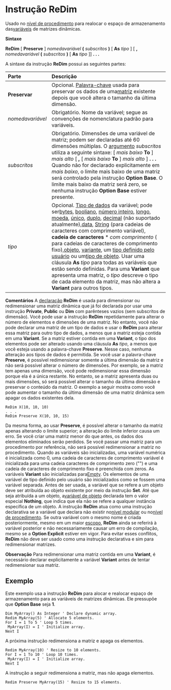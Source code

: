 
# Instrução ReDim

Usado no [nível de procedimento](b8bdf64f-5920-1ae9-16d0-b26d09524a30.md) para realocar o espaço de armazenamento das[variáveis](b8bdf64f-5920-1ae9-16d0-b26d09524a30.md) de matrizes dinâmicas.

 **Sintaxe**

 **ReDim** [ **Preserve** ] _nomedavariável_ **(** _subscritos_ **)** [ **As** _tipo_ ] [ **,** _nomedavariável_ **(** _subscritos_ **)** [ **As** _tipo_ ]] **. . .**

A sintaxe da instrução  **ReDim** possui as seguintes partes:


|**Parte**|**Descrição**|
|:-----|:-----|
|**Preservar**|Opcional. [Palavra-chave](b8bdf64f-5920-1ae9-16d0-b26d09524a30.md) usada para preservar os dados de uma[matriz](b8bdf64f-5920-1ae9-16d0-b26d09524a30.md) existente depois que você altera o tamanho da última dimensão.|
| _nomedavariável_|Obrigatório. Nome da variável; segue as convenções de nomenclatura padrão para variáveis.|
| _subscritos_|Obrigatório. Dimensões de uma variável de matriz; podem ser declaradas até 60 dimensões múltiplas. O [argumento](b8bdf64f-5920-1ae9-16d0-b26d09524a30.md) _subscritos_ utiliza a seguinte sintaxe: [ _mais baixo_ **To** ] _mais alto_ [ **,** [ _mais baixo_ **To** ] _mais alto_ ] **. . .** Quando não for declarado explicitamente em _mais baixo_, o limite mais baixo de uma matriz será controlado pela instrução **Option** **Base**. O limite mais baixo da matriz será zero, se nenhuma instrução **Option** **Base** estiver presente.|
| _tipo_|Opcional. [Tipo de dados](b8bdf64f-5920-1ae9-16d0-b26d09524a30.md) da variável; pode ser[bytes](b8bdf64f-5920-1ae9-16d0-b26d09524a30.md), [booliano](b8bdf64f-5920-1ae9-16d0-b26d09524a30.md), [número inteiro](b8bdf64f-5920-1ae9-16d0-b26d09524a30.md), [longo](b8bdf64f-5920-1ae9-16d0-b26d09524a30.md), [moeda](b8bdf64f-5920-1ae9-16d0-b26d09524a30.md), [único](b8bdf64f-5920-1ae9-16d0-b26d09524a30.md), [duplo](b8bdf64f-5920-1ae9-16d0-b26d09524a30.md), [decimal](b8bdf64f-5920-1ae9-16d0-b26d09524a30.md) (não suportado atualmente),[data](b8bdf64f-5920-1ae9-16d0-b26d09524a30.md), [String](b8bdf64f-5920-1ae9-16d0-b26d09524a30.md) (para cadeias de caracteres com comprimento variável), **cadeia de caracteres** * _com comprimento_ ( para cadeias de caracteres de comprimento fixo),[objeto](b8bdf64f-5920-1ae9-16d0-b26d09524a30.md), [variante](b8bdf64f-5920-1ae9-16d0-b26d09524a30.md), um [tipo definido pelo usuário](b8bdf64f-5920-1ae9-16d0-b26d09524a30.md) ou um[tipo de objeto](b8bdf64f-5920-1ae9-16d0-b26d09524a30.md). Usar uma cláusula  **As** _tipo_ para todas as variáveis que estão sendo definidas. Para uma **Variant** que apresenta uma matriz, o _tipo_ descreve o tipo de cada elemento da matriz, mas não altera a **Variant** para outros tipos.|
 **Comentários**
A [declaração](b8bdf64f-5920-1ae9-16d0-b26d09524a30.md) **ReDim** é usada para dimensionar ou redimensionar uma matriz dinâmica que já foi declarada por usar uma instrução **Private**, **Public** ou **Dim** com parênteses vazios (sem subscritos de dimensão).
Você pode usar a instrução  **ReDim** repetidamente para alterar o número de elementos e dimensões de uma matriz. No entanto, você não pode declarar uma matriz de um tipo de dados e usar o **ReDim** para alterar essa matriz para outro tipo de dados, a menos que a matriz esteja contida em uma **Variant**. Se a matriz estiver contida em uma **Variant**, o tipo dos elementos pode ser alterado usando uma cláusula **As** _tipo_, a menos que você esteja usando a palavra-chave **Preserve**. Nesse caso, nenhuma alteração aos tipos de dados é permitida.
Se você usar a palavra-chave  **Preserve**, é possível redimensionar somente a última dimensão da matriz e não será possível alterar o número de dimensões. Por exemplo, se a matriz tem apenas uma dimensão, você pode redimensionar essa dimensão porque ela é a única restante. No entanto, se a matriz apresenta duas ou mais dimensões, só será possível alterar o tamanho da última dimensão e preservar o conteúdo da matriz. O exemplo a seguir mostra como você pode aumentar o tamanho da última dimensão de uma matriz dinâmica sem apagar os dados existentes dela.



```
ReDim X(10, 10, 10) 
. . . 
ReDim Preserve X(10, 10, 15) 

```

Da mesma forma, ao usar  **Preserve**, é possível alterar o tamanho da matriz apenas alterando o limite superior; a alteração do limite inferior causa um erro.
Se você criar uma matriz menor do que antes, os dados dos elementos eliminados serão perdidos. Se você passar uma matriz para um procedimento por referência, não será possível redimensionar a matriz no procedimento.
Quando as variáveis são inicializadas, uma variável numérica é inicializada como 0, uma cadeia de caracteres de comprimento variável é inicializada para uma cadeia caracteres de comprimento zero ("") e uma cadeia de caracteres de comprimento fixo é preenchida com zeros. As variáveis  **Variant** são inicializadas para[Empty](b8bdf64f-5920-1ae9-16d0-b26d09524a30.md). Os elementos de uma variável de tipo definido pelo usuário são inicializados como se fossem uma variável separada. Antes de ser usada, a variável que se refere a um objeto deve ser atribuída ao objeto existente por meio da instrução  **Set**. Até que seja atribuída a um objeto, a[variável de objeto](b8bdf64f-5920-1ae9-16d0-b26d09524a30.md) declarada tem o valor especial **Nothing**, que indica que ela não se refere a qualquer instância específica de um objeto.
A instrução  **ReDim** atua como uma instrução declarativa se a variável que declara não existir no[nível modular](b8bdf64f-5920-1ae9-16d0-b26d09524a30.md) ou no[nível de procedimento](b8bdf64f-5920-1ae9-16d0-b26d09524a30.md). Se outra variável com o mesmo nome é criada posteriormente, mesmo em um maior [escopo](b8bdf64f-5920-1ae9-16d0-b26d09524a30.md),  **ReDim** ainda se referirá à variável posterior e não necessariamente causar um erro de compilação, mesmo se a **Option Explicit** estiver em vigor. Para evitar esses conflitos, **ReDim** não deve ser usado como uma instrução declarativa e sim para redimensionar matrizes.

 **Observação**  Para redimensionar uma matriz contida em uma  **Variant**, é necessário declarar explicitamente a variável **Variant** antes de tentar redimensionar sua matriz.


## Exemplo

Este exemplo usa a instrução  **ReDim** para alocar e realocar espaço de armazenamento para as variáveis de matrizes dinâmicas. Ele pressupõe que **Option Base** seja **1**.


```
Dim MyArray() As Integer ' Declare dynamic array. 
Redim MyArray(5) ' Allocate 5 elements. 
For I = 1 To 5 ' Loop 5 times. 
 MyArray(I) = I ' Initialize array. 
Next I 

```

A próxima instrução redimensiona a matriz e apaga os elementos.




```
Redim MyArray(10) ' Resize to 10 elements. 
For I = 1 To 10 ' Loop 10 times. 
 MyArray(I) = I ' Initialize array. 
Next I 

```

A instrução a seguir redimensiona a matriz, mas não apaga elementos.




```
Redim Preserve MyArray(15) ' Resize to 15 elements. 

```

